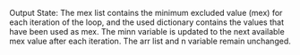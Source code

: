 Output State: The mex list contains the minimum excluded value (mex) for each iteration of the loop, and the used dictionary contains the values that have been used as mex. The minn variable is updated to the next available mex value after each iteration. The arr list and n variable remain unchanged.